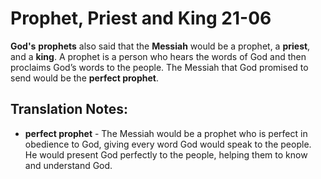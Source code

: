 Prophet, Priest and King 21-06
================================


**God's** **prophets** also said that the **Messiah** would be a prophet,
a **priest**, and a **king**. A prophet is a person who hears the words
of God and then proclaims God’s words to the people. The Messiah that
God promised to send would be the **perfect prophet**.

Translation Notes:
------------------

-   **perfect prophet** - The Messiah would be a prophet who is perfect
    in obedience to God, giving every word God would speak to the
    people. He would present God perfectly to the people, helping them
    to know and understand God.

